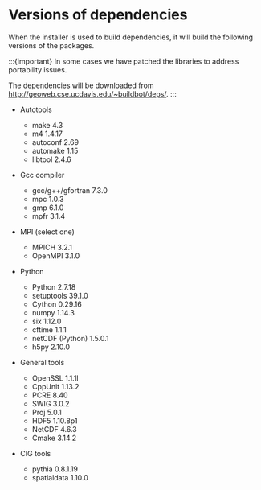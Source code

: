 # Versions of dependencies

When the installer is used to build dependencies, it will build the following versions of the packages.

:::{important}
In some cases we have patched the libraries to address portability issues.

The dependencies will be downloaded from <http://geoweb.cse.ucdavis.edu/~buildbot/deps/>.
:::

* Autotools
  * make 4.3
  * m4 1.4.17
  * autoconf 2.69
  * automake 1.15
  * libtool 2.4.6

* Gcc compiler
  * gcc/g++/gfortran 7.3.0
  * mpc 1.0.3
  * gmp 6.1.0
  * mpfr 3.1.4

* MPI (select one)
  * MPICH 3.2.1
  * OpenMPI 3.1.0

* Python
  * Python 2.7.18
  * setuptools 39.1.0
  * Cython 0.29.16
  * numpy 1.14.3
  * six 1.12.0
  * cftime 1.1.1
  * netCDF (Python) 1.5.0.1
  * h5py 2.10.0

* General tools
  * OpenSSL 1.1.1l
  * CppUnit 1.13.2
  * PCRE 8.40
  * SWIG 3.0.2
  * Proj 5.0.1
  * HDF5 1.10.8p1
  * NetCDF 4.6.3
  * Cmake 3.14.2

* CIG tools
  * pythia 0.8.1.19
  * spatialdata 1.10.0
